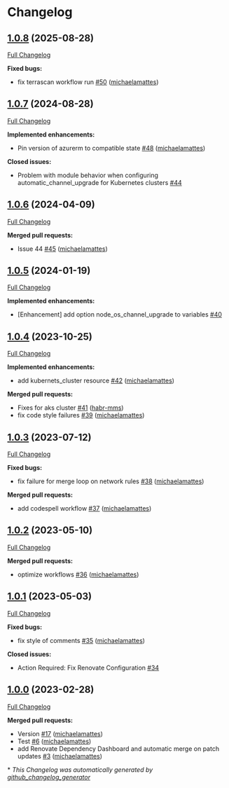# Changelog

## [1.0.8](https://github.com/telekom-mms/terraform-azurerm-container/tree/1.0.8) (2025-08-28)

[Full Changelog](https://github.com/telekom-mms/terraform-azurerm-container/compare/1.0.7...1.0.8)

**Fixed bugs:**

- fix terrascan workflow run [\#50](https://github.com/telekom-mms/terraform-azurerm-container/pull/50) ([michaelamattes](https://github.com/michaelamattes))

## [1.0.7](https://github.com/telekom-mms/terraform-azurerm-container/tree/1.0.7) (2024-08-28)

[Full Changelog](https://github.com/telekom-mms/terraform-azurerm-container/compare/1.0.6...1.0.7)

**Implemented enhancements:**

- Pin version of azurerm to compatible state   [\#48](https://github.com/telekom-mms/terraform-azurerm-container/pull/48) ([michaelamattes](https://github.com/michaelamattes))

**Closed issues:**

- Problem with module behavior when configuring automatic\_channel\_upgrade for Kubernetes clusters [\#44](https://github.com/telekom-mms/terraform-azurerm-container/issues/44)

## [1.0.6](https://github.com/telekom-mms/terraform-azurerm-container/tree/1.0.6) (2024-04-09)

[Full Changelog](https://github.com/telekom-mms/terraform-azurerm-container/compare/1.0.5...1.0.6)

**Merged pull requests:**

- Issue 44 [\#45](https://github.com/telekom-mms/terraform-azurerm-container/pull/45) ([michaelamattes](https://github.com/michaelamattes))

## [1.0.5](https://github.com/telekom-mms/terraform-azurerm-container/tree/1.0.5) (2024-01-19)

[Full Changelog](https://github.com/telekom-mms/terraform-azurerm-container/compare/1.0.4...1.0.5)

**Implemented enhancements:**

- \[Enhancement\] add option node\_os\_channel\_upgrade to variables [\#40](https://github.com/telekom-mms/terraform-azurerm-container/issues/40)

## [1.0.4](https://github.com/telekom-mms/terraform-azurerm-container/tree/1.0.4) (2023-10-25)

[Full Changelog](https://github.com/telekom-mms/terraform-azurerm-container/compare/1.0.3...1.0.4)

**Implemented enhancements:**

- add kubernets\_cluster resource [\#42](https://github.com/telekom-mms/terraform-azurerm-container/pull/42) ([michaelamattes](https://github.com/michaelamattes))

**Merged pull requests:**

- Fixes for aks cluster [\#41](https://github.com/telekom-mms/terraform-azurerm-container/pull/41) ([habr-mms](https://github.com/habr-mms))
- fix code style failures [\#39](https://github.com/telekom-mms/terraform-azurerm-container/pull/39) ([michaelamattes](https://github.com/michaelamattes))

## [1.0.3](https://github.com/telekom-mms/terraform-azurerm-container/tree/1.0.3) (2023-07-12)

[Full Changelog](https://github.com/telekom-mms/terraform-azurerm-container/compare/1.0.2...1.0.3)

**Fixed bugs:**

- fix failure for merge loop on network rules [\#38](https://github.com/telekom-mms/terraform-azurerm-container/pull/38) ([michaelamattes](https://github.com/michaelamattes))

**Merged pull requests:**

- add codespell workflow [\#37](https://github.com/telekom-mms/terraform-azurerm-container/pull/37) ([michaelamattes](https://github.com/michaelamattes))

## [1.0.2](https://github.com/telekom-mms/terraform-azurerm-container/tree/1.0.2) (2023-05-10)

[Full Changelog](https://github.com/telekom-mms/terraform-azurerm-container/compare/1.0.1...1.0.2)

**Merged pull requests:**

- optimize workflows [\#36](https://github.com/telekom-mms/terraform-azurerm-container/pull/36) ([michaelamattes](https://github.com/michaelamattes))

## [1.0.1](https://github.com/telekom-mms/terraform-azurerm-container/tree/1.0.1) (2023-05-03)

[Full Changelog](https://github.com/telekom-mms/terraform-azurerm-container/compare/1.0.0...1.0.1)

**Fixed bugs:**

- fix style of comments [\#35](https://github.com/telekom-mms/terraform-azurerm-container/pull/35) ([michaelamattes](https://github.com/michaelamattes))

**Closed issues:**

- Action Required: Fix Renovate Configuration [\#34](https://github.com/telekom-mms/terraform-azurerm-container/issues/34)

## [1.0.0](https://github.com/telekom-mms/terraform-azurerm-container/tree/1.0.0) (2023-02-28)

[Full Changelog](https://github.com/telekom-mms/terraform-azurerm-container/compare/84d737c3af7f58cd1db5fc76f3752ead69af7866...1.0.0)

**Merged pull requests:**

- Version [\#17](https://github.com/telekom-mms/terraform-azurerm-container/pull/17) ([michaelamattes](https://github.com/michaelamattes))
- Test [\#6](https://github.com/telekom-mms/terraform-azurerm-container/pull/6) ([michaelamattes](https://github.com/michaelamattes))
- add Renovate Dependency Dashboard and automatic merge on patch updates [\#3](https://github.com/telekom-mms/terraform-azurerm-container/pull/3) ([michaelamattes](https://github.com/michaelamattes))



\* *This Changelog was automatically generated by [github_changelog_generator](https://github.com/github-changelog-generator/github-changelog-generator)*
